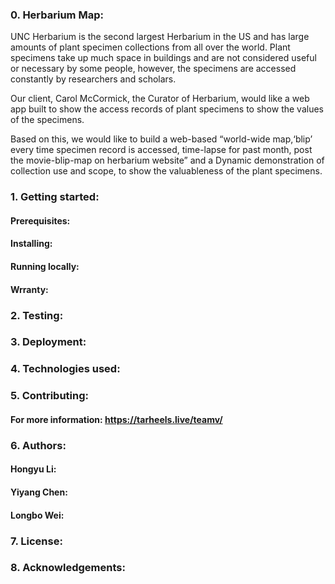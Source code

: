 ### 0. Herbarium Map:
UNC Herbarium is the second largest Herbarium in the US and has large amounts of plant specimen collections from all over the world.  Plant specimens take up much space in buildings and are not considered useful or necessary by some people, however, the specimens are accessed constantly by researchers and scholars. 

Our client, Carol McCormick, the Curator of Herbarium, would like a web app built to show the access records of plant specimens to show the values of the specimens. 

Based on this, we would like to build a web-based “world-wide map,‘blip’ every time specimen record is accessed, time-lapse for past month, post the movie-blip-map on herbarium website” and a Dynamic demonstration of collection use and scope, to show the valuableness of the plant specimens.

### 1. Getting started:

#### Prerequisites:

#### Installing: 

#### Running locally:

#### Wrranty: 

### 2. Testing:

### 3. Deployment:

### 4. Technologies used:

### 5. Contributing:

#### For more information: https://tarheels.live/teamv/

### 6. Authors:

#### Hongyu Li: 

#### Yiyang Chen: 

#### Longbo Wei: 

### 7. License:

### 8. Acknowledgements:
